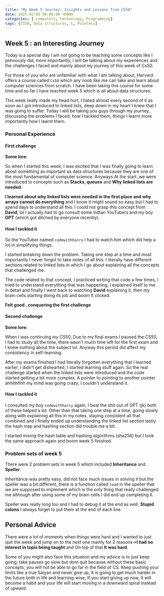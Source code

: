 ```yaml
---
title: "My Week 5 Journey: Insights and Lessons from CS50"
date: 2025-02-05 00:00:00 +0000
categories: [ computers, technology, Programming]
tags: [CS50, Data structures, C, Pointers]
---
```

## Week 5 : an Interesting  Journey
Today is a special day I am not going to be teaching some concepts like I previously did, more importantly, I will be talking about my experiences and the challenges I faced and mainly about my journey of this week of Cs50. 

For those of you who are unfamiliar with what I am talking about, Harvard offers a course called `Cs50` which any noob like me can take and learn about computer sciences from scratch. I have been taking this course for some time and so far I have reached week 5 which is all about data structures. 

This week really made my head hurt, I hated almost every second of it as soon as I got introduced to linked lists, deep down in my heart I knew that I was going to suffer. Today I will be taking you guys through my journey, discussing the problems I faced, how I tackled them, things I learnt more importantly how I learnt them.

### Personal Experience

#### First challenge
**Some lore:**

So when I started this week, I was excited that I was finally going to learn about something as important as data structures because they are one of the most fundamental of computer science. Anyways At the start ,we were introduced to concepts such as **Stacks, queues** and **Why linked lists are needed**.

**I learned about why linked lists were needed in the first place and why arrays cannot do everything** and I know it might sound so easy but I had to spend days to understand all this. I could not grasp this concept from **David**, lol  I actually had to go consult some Indian YouTubers and my boy **GPT** (which got ditched by everyone recently).

#### How I tackled it
So the YouTuber named `codewithharry` I had to watch him which did help a lot in simplifying things.

 I started breaking down the problem. Taking one step at a time and most importantly I never forgot to take notes of all this. I literally have different sections related to linked lists in which I go about explaining all the concepts that challenged me.

The code related to that concept, I practiced writing that code a few times, I tried to understand everything that was happening, I explained itself to me in detail and finally I went back to watching **David** explaining it, then my brain cells starting doing its job and boom It clicked.

**Felt good , conquering the first challenge**

#### Second challenge

**Some lore:**

When I was continuing my CS50, Due to my final exams I paused the CS50, I had to study all the time, there wasn't much time left for the first exam and I knew nothing about the subject lol. Anyway this period did affect my consistency in self-learning.

After my exams finished I had literally forgotten everything that I learned earlier, I didn't get dishearted, I started learning stuff again. So the real challenge started when the linked lists were introduced and the code started getting a bit more complex. A pointer to pointing to another pointer ahhhhhhh my mind was going crazy, I couldn't understand it.

#### How I tackled it
I consulted my boy `codewithharry` again, I beat the shit out of GPT (jk) both of these helped a lot. Other than that taking one step at a time, going slowly along with explaining all this in my notes, staying consistent all that combined and I finally ended up understanding the linked list section lastly the hash map and hashing section did trouble me a bit.

I started mixing the hash table and hashing algorithms (sha256) but  I took the same approach again and boom week 5 finished.

### Problem sets of week 5
There were 2 problem sets in week 5 which included **Inheritance** and **Speller**.

Inheritance was pretty easy, did not face much issues in solving it but the speller was a bit different, there is a function called `load` in the speller that we are supposed to implement which is the only thing that really challenged me although after using some of 
my brain cells I did end up completing it.

Speller was really long too and I had to debug it at the end as well, **Stupid colons** I always forget to put them at the end of each line. 

## Personal Advice

There were a lot of moments when things were hard and I wanted to just quit the week and jump on to the next one mainly for 2 reasons->**I had no interest in topis being taught** and On top of that **It was hard**.

Some of you might also face this situation and my advice is to just keep going, take pauses go slow but dont quit because without these basic concepts, you will not be able to go far in the field of CS.  Keep pushing your limits like a true Saiyan and never give up, It is going to get much harder in the future both in life and learning-wise, If you start giving up now, It will become a habit and your life will start moving in a downward spiral instead of upward.
